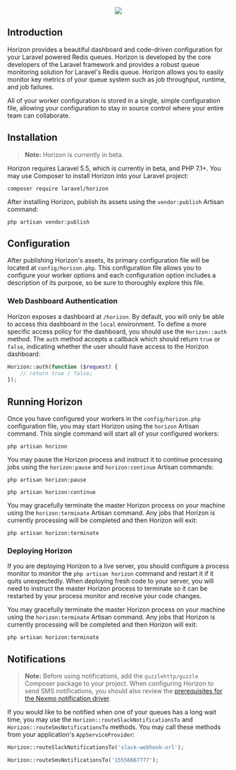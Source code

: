 <p align="center"><img src="https://laravel.com/assets/img/components/logo-horizon.svg"></p>

## Introduction

Horizon provides a beautiful dashboard and code-driven configuration for your Laravel powered Redis queues. Horizon is developed by the core developers of the Laravel framework and provides a robust queue monitoring solution for Laravel's Redis queue. Horizon allows you to easily monitor key metrics of your queue system such as job throughput, runtime, and job failures.

All of your worker configuration is stored in a single, simple configuration file, allowing your configuration to stay in source control where your entire team can collaborate.

## Installation

> **Note:** Horizon is currently in beta.

Horizon requires Laravel 5.5, which is currently in beta, and PHP 7.1+. You may use Composer to install Horizon into your Laravel project:

    composer require laravel/horizon

After installing Horizon, publish its assets using the `vendor:publish` Artisan command:

    php artisan vendor:publish

## Configuration

After publishing Horizon's assets, its primary configuration file will be located at `config/horizon.php`. This configuration file allows you to configure your worker options and each configuration option includes a description of its purpose, so be sure to thoroughly explore this file.

### Web Dashboard Authentication

Horizon exposes a dashboard at `/horizon`. By default, you will only be able to access this dashboard in the `local` environment. To define a more specific access policy for the dashboard, you should use the `Horizon::auth` method. The `auth` method accepts a callback which should return `true` or `false`, indicating whether the user should have access to the Horizon dashboard:

```php
Horizon::auth(function ($request) {
    // return true / false;
});
```

## Running Horizon

Once you have configured your workers in the `config/horizon.php` configuration file, you may start Horizon using the `horizon` Artisan command. This single command will start all of your configured workers:

    php artisan horizon

You may pause the Horizon process and instruct it to continue processing jobs using the `horizon:pause` and `horizon:continue` Artisan commands:

    php artisan horizon:pause

    php artisan horizon:continue

You may gracefully terminate the master Horizon process on your machine using the `horizon:terminate` Artisan command. Any jobs that Horizon is currently processing will be completed and then Horizon will exit:

    php artisan horizon:terminate

### Deploying Horizon

If you are deploying Horizon to a live server, you should configure a process monitor to monitor the `php artisan horizon` command and restart it if it quits unexpectedly. When deploying fresh code to your server, you will need to instruct the master Horizon process to terminate so it can be restarted by your process monitor and receive your code changes.

You may gracefully terminate the master Horizon process on your machine using the `horizon:terminate` Artisan command. Any jobs that Horizon is currently processing will be completed and then Horizon will exit:

    php artisan horizon:terminate

## Notifications

> **Note:** Before using notifications, add the `guzzlehttp/guzzle` Composer package to your project. When configuring Horizon to send SMS notifications, you should also review the [prerequisites for the Nexmo notification driver](https://laravel.com/docs/5.4/notifications#sms-notifications).

If you would like to be notified when one of your queues has a long wait time, you may use the `Horizon::routeSlackNotificationsTo` and `Horizon::routeSmsNotificationsTo` methods. You may call these methods from your application's `AppServiceProvider`:

```php
Horizon::routeSlackNotificationsTo('slack-webhook-url');

Horizon::routeSmsNotificationsTo('15556667777');
```
